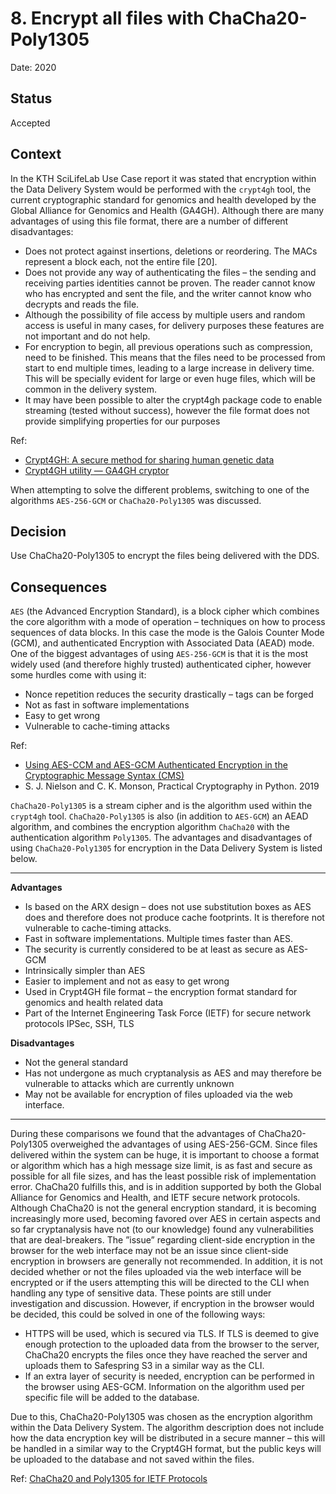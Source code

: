 # 8. Encrypt all files with ChaCha20-Poly1305

Date: 2020

## Status

Accepted

## Context

In the KTH SciLifeLab Use Case report it was stated that encryption within the Data Delivery System would be performed with the `crypt4gh` tool, the current cryptographic standard for genomics and health developed by the Global Alliance for Genomics and Health (GA4GH). Although there are many advantages of using this file format, there are a number of different disadvantages:

- Does not protect against insertions, deletions or reordering. The MACs represent a block each, not the entire file [20].
- Does not provide any way of authenticating the files – the sending and receiving parties identities cannot be proven. The reader cannot know who has encrypted and sent the file, and the writer cannot know who decrypts and reads the file.
- Although the possibility of file access by multiple users and random access is useful in many cases, for delivery purposes these features are not important and do not help.
- For encryption to begin, all previous operations such as compression, need to be finished. This means that the files need to be processed from start to end multiple times, leading to a large increase in delivery time. This will be specially evident for large or even huge files, which will be common in the delivery system.
- It may have been possible to alter the crypt4gh package code to enable streaming (tested without success), however the file format does not provide simplifying properties for our purposes

Ref:

- [Crypt4GH: A secure method for sharing human genetic data](https://www.ga4gh.org/news/crypt4gh-a-secure-method-for-sharing-human-genetic-data/)
- [Crypt4GH utility — GA4GH cryptor](https://crypt4gh.readthedocs.io/en/latest/)

When attempting to solve the different problems, switching to one of the algorithms `AES-256-GCM` or `ChaCha20-Poly1305` was discussed.

## Decision

Use ChaCha20-Poly1305 to encrypt the files being delivered with the DDS.

## Consequences

`AES` (the Advanced Encryption Standard), is a block cipher which combines the core algorithm with a mode of operation – techniques on how to process sequences of data blocks. In this case the mode is the Galois Counter Mode (GCM), and authenticated Encryption with Associated Data (AEAD) mode. One of the biggest advantages of using `AES-256-GCM` is that it is the most widely used (and therefore highly trusted) authenticated cipher, however some hurdles come with using it:

- Nonce repetition reduces the security drastically – tags can be forged
- Not as fast in software implementations
- Easy to get wrong
- Vulnerable to cache-timing attacks

Ref:

- [Using AES-CCM and AES-GCM Authenticated Encryption in the Cryptographic Message Syntax (CMS)](https://tools.ietf.org/html/rfc5084)
- S. J. Nielson and C. K. Monson, Practical Cryptography in Python. 2019

`ChaCha20-Poly1305` is a stream cipher and is the algorithm used within the `crypt4gh` tool. `ChaCha20-Poly1305` is also (in addition to `AES-GCM`) an AEAD algorithm, and combines the encryption algorithm `ChaCha20` with the authentication algorithm `Poly1305`. The advantages and disadvantages of using `ChaCha20-Poly1305` for encryption in the Data Delivery System is listed below.

---

**Advantages**

- Is based on the ARX design – does not use substitution boxes as AES does and therefore does not produce cache footprints. It is therefore not vulnerable to cache-timing attacks.
- Fast in software implementations. Multiple times faster than AES.
- The security is currently considered to be at least as secure as AES-GCM
- Intrinsically simpler than AES
- Easier to implement and not as easy to get wrong
- Used in Crypt4GH file format – the encryption format standard for genomics and health related data
- Part of the Internet Engineering Task Force (IETF) for secure network protocols IPSec, SSH, TLS

**Disadvantages**

- Not the general standard
- Has not undergone as much cryptanalysis as AES and may therefore be vulnerable to attacks which are currently unknown
- May not be available for encryption of files uploaded via the web interface.

---

During these comparisons we found that the advantages of ChaCha20-Poly1305 overweighed the advantages of using AES-256-GCM. Since files delivered within the system can be huge, it is important to choose a format or algorithm which has a high message size limit, is as fast and secure as possible for all file sizes, and has the least possible risk of implementation error. ChaCha20 fulfills this, and is in addition supported by both the Global Alliance for Genomics and Health, and IETF secure network protocols. Although ChaCha20 is not the general encryption standard, it is becoming increasingly more used, becoming favored over AES in certain aspects and so far cryptanalysis have not (to our knowledge) found any vulnerabilities that are deal-breakers. The ”issue” regarding client-side encryption in the browser for the web interface may not be an issue since client-side encryption in browsers are generally not recommended. In addition, it is not decided whether or not the files uploaded via the web interface will be encrypted or if the users attempting this will be directed to the CLI when handling any type of sensitive data. These points are still under investigation and discussion. However, if encryption in the browser would be decided, this could be solved in one of the following ways:

- HTTPS will be used, which is secured via TLS. If TLS is deemed to give enough protection to the uploaded data from the browser to the server, ChaCha20 encrypts the files once they have reached the server and uploads them to Safespring S3 in a similar way as the CLI.
- If an extra layer of security is needed, encryption can be performed in the browser using AES-GCM. Information on the algorithm used per specific file will be added to the database.

Due to this, ChaCha20-Poly1305 was chosen as the encryption algorithm within the Data Delivery System. The algorithm description does not include how the data encryption key will be distributed in a secure manner – this will be handled in a similar way to the Crypt4GH format, but the public keys will be uploaded to the database and not saved within the files.

Ref: [ChaCha20 and Poly1305 for IETF Protocols](https://tools.ietf.org/html/rfc7539)
